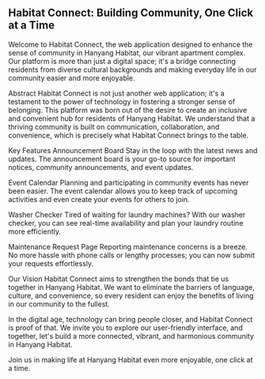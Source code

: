 ## Habitat Connect: Building Community, One Click at a Time

Welcome to Habitat Connect, the web application designed to enhance the sense of community in Hanyang Habitat, our vibrant apartment complex. Our platform is more than just a digital space; it's a bridge connecting residents from diverse cultural backgrounds and making everyday life in our community easier and more enjoyable.

Abstract Habitat Connect is not just another web application; it's a testament to the power of technology in fostering a stronger sense of belonging. This platform was born out of the desire to create an inclusive and convenient hub for residents of Hanyang Habitat. We understand that a thriving community is built on communication, collaboration, and convenience, which is precisely what Habitat Connect brings to the table.

Key Features Announcement Board Stay in the loop with the latest news and updates. The announcement board is your go-to source for important notices, community announcements, and event updates.

Event Calendar Planning and participating in community events has never been easier. The event calendar allows you to keep track of upcoming activities and even create your events for others to join.

Washer Checker Tired of waiting for laundry machines? With our washer checker, you can see real-time availability and plan your laundry routine more efficiently.

Maintenance Request Page Reporting maintenance concerns is a breeze. No more hassle with phone calls or lengthy processes; you can now submit your requests effortlessly.

Our Vision Habitat Connect aims to strengthen the bonds that tie us together in Hanyang Habitat. We want to eliminate the barriers of language, culture, and convenience, so every resident can enjoy the benefits of living in our community to the fullest.

In the digital age, technology can bring people closer, and Habitat Connect is proof of that. We invite you to explore our user-friendly interface, and together, let's build a more connected, vibrant, and harmonious community in Hanyang Habitat.

Join us in making life at Hanyang Habitat even more enjoyable, one click at a time.
